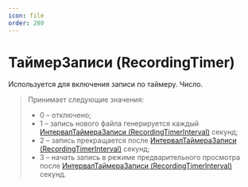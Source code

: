 ```yaml
---
icon: file
order: 280
---
```


# ТаймерЗаписи (RecordingTimer)

Используется для включения записи по таймеру. Число.  
> Принимает следующие значения:
> * 0 – отключено;  
> * 1 – запись нового файла генерируется каждый [ИнтервалТаймераЗаписи (RecordingTimerInterval)](ПустаяСсылка) секунд;
> * 2 – запись прекращается после [ИнтервалТаймераЗаписи (RecordingTimerInterval)](ПустаяСсылка) секунд;  
> * 3 – начать запись в режиме предварительного просмотра после [ИнтервалТаймераЗаписи (RecordingTimerInterval)](ПустаяСсылка) секунд.
